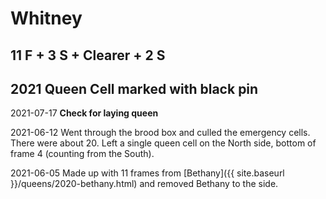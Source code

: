 # Whitney

## 11 F + 3 S + Clearer + 2 S

## 2021 Queen Cell marked with black pin

2021-07-17 **Check for laying queen**

2021-06-12 Went through the brood box and culled the emergency cells.  There were about 20.  Left a single queen cell on the North side, bottom of frame 4 (counting from the South).

2021-06-05 Made up with 11 frames from [Bethany]({{ site.baseurl }}/queens/2020-bethany.html) and removed Bethany to the side.
